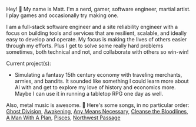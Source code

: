 Hey! 👋 My name is Matt. I'm a nerd, gamer, software engineer, martial artist. I play games and occasionally try making one.

I am a full-stack software engineer and a site reliability engineer with a focus on building tools and services that are resilient, scalable, and ideally easy to develop and operate. My focus is making the lives of others easier through my efforts. Plus I get to solve some really hard problems sometimes, both technical and not, and collaborate with others so win-win!

Current project(s):
- Simulating a fantasy 15th century economy with traveling merchants, armies, and bandits. It sounded like something I could learn more about AI with and get to explore my love of history and economics more. Maybe I can use it in running a tabletop RPG one day as well.

Also, metal music is awesome. :metal: Here's some songs, in no particular order: [Ghost Division](https://www.youtube.com/watch?v=9FkYxnm70vg), [Awakening](https://www.youtube.com/watch?v=gqUPGa15Oto), [Any Means Necessary](https://www.youtube.com/watch?v=vkmlujV-TvU), [Cleanse the Bloodlines](https://www.youtube.com/watch?v=PfSL-6YExzk), [A Man With A Plan](https://www.youtube.com/watch?v=bc0sJvtKrRM), [Pisces](https://www.youtube.com/watch?v=SQNtGoM3FVU), [Northwest Passage](https://www.youtube.com/watch?v=XRD3vrSLPaw)

<!--
**mkava/mkava** is a ✨ _special_ ✨ repository because its `README.md` (this file) appears on your GitHub profile.

Here are some ideas to get you started:

- 🔭 I’m currently working on ...
- 🌱 I’m currently learning ...
- 👯 I’m looking to collaborate on ...
- 🤔 I’m looking for help with ...
- 💬 Ask me about ...
- 📫 How to reach me: ...
- 😄 Pronouns: ...
- ⚡ Fun fact: ...
-->
